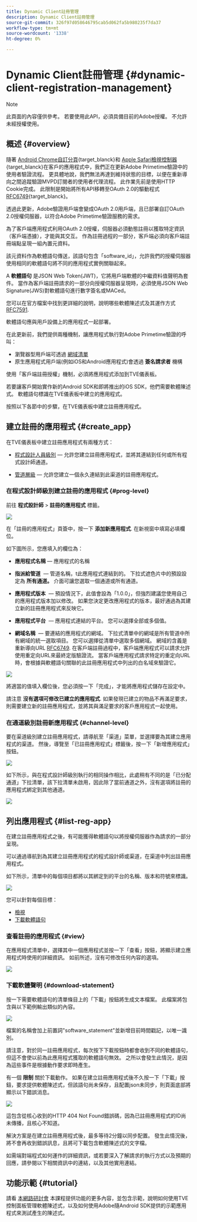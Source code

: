 ```yaml
---
title: Dynamic Client註冊管理
description: Dynamic Client註冊管理
source-git-commit: 326f97d058646795cab5d062fa5b980235f7da37
workflow-type: tm+mt
source-wordcount: '1338'
ht-degree: 0%

---
```



# Dynamic Client註冊管理 {#dynamic-client-registration-management}

>[!NOTE]
>
>此頁面的內容僅供參考。 若要使用此API，必須具備目前的Adobe授權。 不允許未經授權使用。

## 概述 {#overview}

隨著 [Android Chrome自訂分頁](https://developer.chrome.com/multidevice/android/customtabs){target_blanck}和 [Apple Safari檢視控制器](https://developer.apple.com/documentation/safariservices/sfsafariviewcontroller){target_blanck}在客戶的應用程式中，我們正在更新Adobe Primetime驗證中的使用者驗證流程。 更具體地說，我們無法再達到維持狀態的目標，以便在重新導向之間追蹤驗證MVPD訂閱者的使用者代理流程。 此作業先前是使用HTTP Cookie完成。 此限制是開始將所有API移轉至OAuth 2.0的驅動程式 [RFC6749](https://tools.ietf.org/html/rfc6749){target_blanck}。

透過此更新，Adobe驗證用戶端會變成OAuth 2.0用戶端，且已部署自訂OAuth 2.0授權伺服器，以符合Adobe Primetime驗證服務的需求。

為了客戶端應用程式利用OAuth 2.0授權，伺服器必須動態註冊以獲取特定資訊（客戶端憑據），才能與其交互。 作為註冊過程的一部分，客戶端必須向客戶端註冊端點呈現一組內置元資料。

該元資料作為軟體語句傳送，該語句包含「software_id」，允許我們的授權伺服器使用相同的軟體語句將不同的應用程式實例關聯起來。

A **軟體語句** 是JSON Web Token(JWT)，它將用戶端軟體的中繼資料值聲明為套件。 當作為客戶端註冊請求的一部分向授權伺服器呈現時，必須使用JSON Web Signature(JWS)對軟體語句進行數字簽名或MACed。

您可以在官方檔案中找到更詳細的說明，說明哪些軟體陳述式及其運作方式 [RFC7591](https://tools.ietf.org/html/rfc7591).

軟體語句應與用戶設備上的應用程式一起部署。

在此更新前，我們提供兩種機制，讓應用程式執行對Adobe Primetime驗證的呼叫：

* 瀏覽器型用戶端可透過 [網域清單](/help/authentication/programmer-overview.md#reg-and-init)
* 原生應用程式用戶端(例如iOS和Android應用程式)會透過 **簽名請求者** 機構


使用「客戶端註冊授權」機制，必須將應用程式添加到TVE儀表板。

若要讓客戶開始實作新的Android SDK和即將推出的iOS SDK，他們需要軟體陳述式。 軟體語句標識在TVE儀表板中建立的應用程式。

按照以下各節中的步驟，在TVE儀表板中建立註冊應用程式。

## 建立註冊的應用程式 {#create_app}

在TVE儀表板中建立註冊應用程式有兩種方式：

* [程式設計人員級別](#prog-level)  — 允許您建立註冊應用程式，並將其連結到任何或所有程式設計師通道。

* [管道層級](#channel-level)  — 允許您建立一個永久連結到此渠道的註冊應用程式。

### 在程式設計師級別建立註冊的應用程式 {#prog-level}

前往 **程式設計師** > **註冊的應用程式** 標籤。

![](assets/reg-app-progr-level.png)

在「註冊的應用程式」頁簽中，按一下 **添加新應用程式**. 在新視窗中填寫必填欄位。

如下圖所示，您應填入的欄位為：

* **應用程式名稱**  — 應用程式的名稱

* **指派給管道**  — 管道名稱，t</span>此應用程式連結到的。 下拉式遮色片中的預設設定為 **所有通道。** 介面可讓您選取一個通道或所有通道。

* **應用程式版本**  — 預設情況下，此值會設為「1.0.0」，但強烈建議您使用自己的應用程式版本加以修改。 如果您決定更改應用程式的版本，最好通過為其建立新的註冊應用程式來反映它。

* **應用程式平台**  — 應用程式連結的平台。 您可以選擇全部或多個值。

* **網域名稱**  — 要連結的應用程式的網域。 下拉式清單中的網域是所有管道中所有網域的統一選取項目。 您可以選擇從清單中選取多個網域。 網域的含義是重新導向URL [RFC6749](https://tools.ietf.org/html/rfc6749). 在客戶端註冊過程中，客戶端應用程式可以請求允許使用重定向URL來最終定版驗證流。 當客戶端應用程式請求特定的重定向URL時，會根據與軟體語句關聯的此註冊應用程式中列出的白名域來驗證它。


![](assets/new-reg-app.png)


將適當的值填入欄位後，您必須按一下「完成」，才能將應用程式儲存在設定中。

請注意 **沒有選項可修改已建立的應用程式**. 如果發現已建立的物品不再滿足要求，則需要建立新的註冊應用程式，並將其與滿足要求的客戶應用程式一起使用。


### 在通道級別註冊新應用程式 {#channel-level}

要在渠道級別建立註冊應用程式，請導航至「渠道」菜單，並選擇要為其建立應用程式的渠道。 然後，導覽至「已註冊應用程式」標籤後，按一下「新增應用程式」按鈕。

![](assets/reg-new-app-channel-level.png)

如下所示，與在程式設計師級別執行的相同操作相比，此處稍有不同的是「已分配通道」下拉清單，該下拉清單未啟用，因此除了當前通道之外，沒有選項將註冊的應用程式綁定到其他通道。

![](assets/new-reg-app-channel.png)

## 列出應用程式 {#list-reg-app}

在建立註冊應用程式之後，有可能獲得軟體語句以將授權伺服器作為請求的一部分呈現。

可以通過導航到為其建立註冊應用程式的程式設計師或渠道，在渠道中列出註冊應用程式。 

如下所示，清單中的每個項目都將以其綁定到的平台的名稱、版本和符號來標識。

![](assets/reg-app-list.png)

您可以針對每個目標：

* [檢視](#view)
* [下載軟體語句](#download-statement)

### 查看註冊的應用程式 {#view}

在應用程式清單中，選擇其中一個應用程式並按一下「查看」按鈕，將顯示建立應用程式時使用的詳細資訊。 如前所述，沒有可修改任何內容的選項。


![](assets/view-reg-app.png)


### 下載軟體聲明 {#download-statement}

按一下需要軟體語句的清單條目上的「下載」按鈕將生成文本檔案。 此檔案將包含與以下範例輸出類似的內容。


![](assets/download-software-statement.png)

檔案的名稱會加上前置詞&quot;software_statement&quot;並新增目前時間戳記，以唯一識別。

請注意，對於同一註冊應用程式，每次按下下載按鈕時都會收到不同的軟體語句，但這不會使以前為此應用程式獲取的軟體語句無效。 之所以會發生此情況，是因為這些事件是根據動作要求即時產生。

有一個 **限制** 關於下載動作。 如果在建立註冊應用程式後不久按一下「下載」按鈕，要求提供軟體陳述式，但該語句尚未保存，且配置json未同步，則頁面底部將顯示以下錯誤消息。 

![](assets/error-sw-statement-notready.png)

這包含從核心收到的HTTP 404 Not Found錯誤碼，因為已註冊應用程式的ID尚未傳播，且核心不知道。

解決方案是在建立註冊應用程式後，最多等待2分鐘以同步配置。 發生此情況後，將不會再收到錯誤訊息，且將可下載包含軟體陳述式的文字檔。

如需端對端程式如何運作的詳細資訊，或若要深入了解請求的執行方式以及預期的回應，請參閱以下相關資訊中的連結，以及其他實用連結。

<!--
## Related Information {#related}

* [Dynamic Client Registration API](/help/authentication/dynamic-client-registration-api.md)
* [TVE Dashboard User Guide](/help/authentication/tve-dashboard-user-guide.md)
-->

## 功能示範 {#tutorial}

請看 [本網路研討會](https://my.adobeconnect.com/pzkp8ujrigg1/) 本課程提供功能的更多內容，並包含示範，說明如何使用TVE控制面板管理軟體陳述式，以及如何使用Adobe隨Android SDK提供的示範應用程式來測試產生的陳述式。

